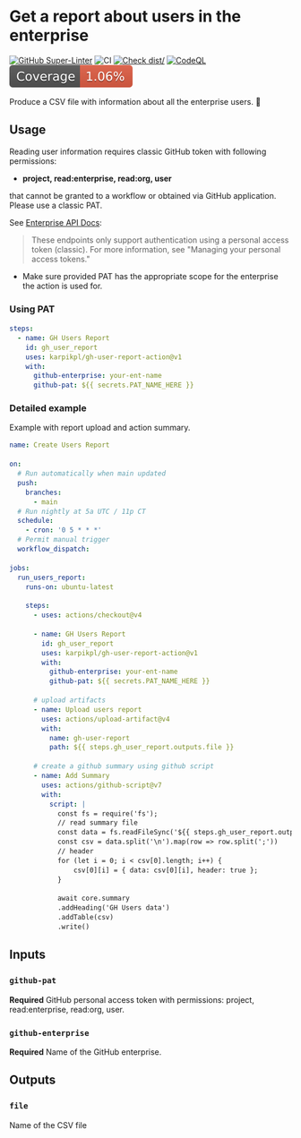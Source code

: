 # Get a report about users in the enterprise

[![GitHub Super-Linter](https://github.com/karpikpl/gh-user-report-action/actions/workflows/linter.yml/badge.svg)](https://github.com/super-linter/super-linter)
![CI](https://github.com/karpikpl/gh-user-report-action/actions/workflows/ci.yml/badge.svg)
[![Check dist/](https://github.com/karpikpl/gh-user-report-action/actions/workflows/check-dist.yml/badge.svg)](https://github.com/karpikpl/gh-user-report-action/actions/workflows/check-dist.yml)
[![CodeQL](https://github.com/karpikpl/gh-user-report-action/actions/workflows/codeql-analysis.yml/badge.svg)](https://github.com/karpikpl/gh-user-report-action/actions/workflows/codeql-analysis.yml)
[![Coverage](./badges/coverage.svg)](./badges/coverage.svg)

Produce a CSV file with information about all the enterprise users. :rocket:

## Usage

Reading user information requires classic GitHub token with following
permissions:

- **project, read:enterprise, read:org, user**

that cannot be granted to a workflow or obtained via GitHub application. Please
use a classic PAT.

See
[Enterprise API Docs](https://docs.github.com/en/enterprise-cloud@latest/rest/enterprise-admin?apiVersion=2022-11-28):

> These endpoints only support authentication using a personal access token
> (classic). For more information, see "Managing your personal access tokens."

- Make sure provided PAT has the appropriate scope for the enterprise the action
  is used for.

### Using PAT

```yaml
steps:
  - name: GH Users Report
    id: gh_user_report
    uses: karpikpl/gh-user-report-action@v1
    with:
      github-enterprise: your-ent-name
      github-pat: ${{ secrets.PAT_NAME_HERE }}
```

### Detailed example

Example with report upload and action summary.

```yml
name: Create Users Report

on:
  # Run automatically when main updated
  push:
    branches:
      - main
  # Run nightly at 5a UTC / 11p CT
  schedule:
    - cron: '0 5 * * *'
  # Permit manual trigger
  workflow_dispatch:

jobs:
  run_users_report:
    runs-on: ubuntu-latest

    steps:
      - uses: actions/checkout@v4

      - name: GH Users Report
        id: gh_user_report
        uses: karpikpl/gh-user-report-action@v1
        with:
          github-enterprise: your-ent-name
          github-pat: ${{ secrets.PAT_NAME_HERE }}

      # upload artifacts
      - name: Upload users report
        uses: actions/upload-artifact@v4
        with:
          name: gh-user-report
          path: ${{ steps.gh_user_report.outputs.file }}

      # create a github summary using github script
      - name: Add Summary
        uses: actions/github-script@v7
        with:
          script: |
            const fs = require('fs');
            // read summary file
            const data = fs.readFileSync('${{ steps.gh_user_report.outputs.file }}', 'utf8');
            const csv = data.split('\n').map(row => row.split(';'))
            // header
            for (let i = 0; i < csv[0].length; i++) {
                csv[0][i] = { data: csv[0][i], header: true };
            }

            await core.summary
            .addHeading('GH Users data')
            .addTable(csv)
            .write()
```

## Inputs

### `github-pat`

**Required** GitHub personal access token with permissions: project,
read:enterprise, read:org, user.

### `github-enterprise`

**Required** Name of the GitHub enterprise.

## Outputs

### `file`

Name of the CSV file
